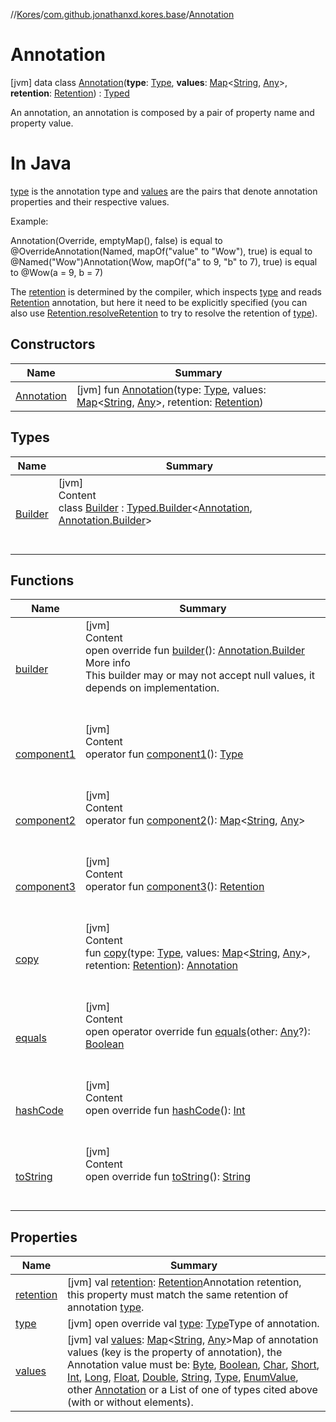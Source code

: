 //[Kores](../../index.md)/[com.github.jonathanxd.kores.base](../index.md)/[Annotation](index.md)



# Annotation  
 [jvm] data class [Annotation](index.md)(**type**: [Type](https://docs.oracle.com/javase/8/docs/api/java/lang/reflect/Type.html), **values**: [Map](https://kotlinlang.org/api/latest/jvm/stdlib/kotlin.collections/-map/index.html)<[String](https://kotlinlang.org/api/latest/jvm/stdlib/kotlin/-string/index.html), [Any](https://kotlinlang.org/api/latest/jvm/stdlib/kotlin/-any/index.html)>, **retention**: [Retention](../-retention/index.md)) : [Typed](../-typed/index.md)

An annotation, an annotation is composed by a pair of property name and property value.



#  In Java  


[type](type.md) is the annotation type and [values](values.md) are the pairs that denote annotation properties and their respective values.



Example:



Annotation(Override, emptyMap(), false) is equal to @OverrideAnnotation(Named, mapOf("value" to "Wow"), true) is equal to @Named("Wow")Annotation(Wow, mapOf("a" to 9, "b" to 7), true) is equal to @Wow(a = 9, b = 7)



The [retention](retention.md) is determined by the compiler, which inspects [type](type.md) and reads [Retention](../-retention/index.md) annotation, but here it need to be explicitly specified (you can also use [Retention.resolveRetention](../-retention/-companion/resolve-retention.md) to try to resolve the retention of [type](type.md)).

   


## Constructors  
  
|  Name|  Summary| 
|---|---|
| <a name="com.github.jonathanxd.kores.base/Annotation/Annotation/#java.lang.reflect.Type#kotlin.collections.Map[kotlin.String,kotlin.Any]#com.github.jonathanxd.kores.base.Retention/PointingToDeclaration/"></a>[Annotation](-annotation.md)| <a name="com.github.jonathanxd.kores.base/Annotation/Annotation/#java.lang.reflect.Type#kotlin.collections.Map[kotlin.String,kotlin.Any]#com.github.jonathanxd.kores.base.Retention/PointingToDeclaration/"></a> [jvm] fun [Annotation](-annotation.md)(type: [Type](https://docs.oracle.com/javase/8/docs/api/java/lang/reflect/Type.html), values: [Map](https://kotlinlang.org/api/latest/jvm/stdlib/kotlin.collections/-map/index.html)<[String](https://kotlinlang.org/api/latest/jvm/stdlib/kotlin/-string/index.html), [Any](https://kotlinlang.org/api/latest/jvm/stdlib/kotlin/-any/index.html)>, retention: [Retention](../-retention/index.md))   <br>


## Types  
  
|  Name|  Summary| 
|---|---|
| <a name="com.github.jonathanxd.kores.base/Annotation.Builder///PointingToDeclaration/"></a>[Builder](-builder/index.md)| <a name="com.github.jonathanxd.kores.base/Annotation.Builder///PointingToDeclaration/"></a>[jvm]  <br>Content  <br>class [Builder](-builder/index.md) : [Typed.Builder](../-typed/-builder/index.md)<[Annotation](index.md), [Annotation.Builder](-builder/index.md)>   <br><br><br>


## Functions  
  
|  Name|  Summary| 
|---|---|
| <a name="com.github.jonathanxd.kores.base/Annotation/builder/#/PointingToDeclaration/"></a>[builder](builder.md)| <a name="com.github.jonathanxd.kores.base/Annotation/builder/#/PointingToDeclaration/"></a>[jvm]  <br>Content  <br>open override fun [builder](builder.md)(): [Annotation.Builder](-builder/index.md)  <br>More info  <br>This builder may or may not accept null values, it depends on implementation.  <br><br><br>
| <a name="com.github.jonathanxd.kores.base/Annotation/component1/#/PointingToDeclaration/"></a>[component1](component1.md)| <a name="com.github.jonathanxd.kores.base/Annotation/component1/#/PointingToDeclaration/"></a>[jvm]  <br>Content  <br>operator fun [component1](component1.md)(): [Type](https://docs.oracle.com/javase/8/docs/api/java/lang/reflect/Type.html)  <br><br><br>
| <a name="com.github.jonathanxd.kores.base/Annotation/component2/#/PointingToDeclaration/"></a>[component2](component2.md)| <a name="com.github.jonathanxd.kores.base/Annotation/component2/#/PointingToDeclaration/"></a>[jvm]  <br>Content  <br>operator fun [component2](component2.md)(): [Map](https://kotlinlang.org/api/latest/jvm/stdlib/kotlin.collections/-map/index.html)<[String](https://kotlinlang.org/api/latest/jvm/stdlib/kotlin/-string/index.html), [Any](https://kotlinlang.org/api/latest/jvm/stdlib/kotlin/-any/index.html)>  <br><br><br>
| <a name="com.github.jonathanxd.kores.base/Annotation/component3/#/PointingToDeclaration/"></a>[component3](component3.md)| <a name="com.github.jonathanxd.kores.base/Annotation/component3/#/PointingToDeclaration/"></a>[jvm]  <br>Content  <br>operator fun [component3](component3.md)(): [Retention](../-retention/index.md)  <br><br><br>
| <a name="com.github.jonathanxd.kores.base/Annotation/copy/#java.lang.reflect.Type#kotlin.collections.Map[kotlin.String,kotlin.Any]#com.github.jonathanxd.kores.base.Retention/PointingToDeclaration/"></a>[copy](copy.md)| <a name="com.github.jonathanxd.kores.base/Annotation/copy/#java.lang.reflect.Type#kotlin.collections.Map[kotlin.String,kotlin.Any]#com.github.jonathanxd.kores.base.Retention/PointingToDeclaration/"></a>[jvm]  <br>Content  <br>fun [copy](copy.md)(type: [Type](https://docs.oracle.com/javase/8/docs/api/java/lang/reflect/Type.html), values: [Map](https://kotlinlang.org/api/latest/jvm/stdlib/kotlin.collections/-map/index.html)<[String](https://kotlinlang.org/api/latest/jvm/stdlib/kotlin/-string/index.html), [Any](https://kotlinlang.org/api/latest/jvm/stdlib/kotlin/-any/index.html)>, retention: [Retention](../-retention/index.md)): [Annotation](index.md)  <br><br><br>
| <a name="kotlin/Any/equals/#kotlin.Any?/PointingToDeclaration/"></a>[equals](../../com.github.jonathanxd.kores.util/-simple-resolver/index.md#%5Bkotlin%2FAny%2Fequals%2F%23kotlin.Any%3F%2FPointingToDeclaration%2F%5D%2FFunctions%2F-1211764316)| <a name="kotlin/Any/equals/#kotlin.Any?/PointingToDeclaration/"></a>[jvm]  <br>Content  <br>open operator override fun [equals](../../com.github.jonathanxd.kores.util/-simple-resolver/index.md#%5Bkotlin%2FAny%2Fequals%2F%23kotlin.Any%3F%2FPointingToDeclaration%2F%5D%2FFunctions%2F-1211764316)(other: [Any](https://kotlinlang.org/api/latest/jvm/stdlib/kotlin/-any/index.html)?): [Boolean](https://kotlinlang.org/api/latest/jvm/stdlib/kotlin/-boolean/index.html)  <br><br><br>
| <a name="kotlin/Any/hashCode/#/PointingToDeclaration/"></a>[hashCode](../../com.github.jonathanxd.kores.util/-simple-resolver/index.md#%5Bkotlin%2FAny%2FhashCode%2F%23%2FPointingToDeclaration%2F%5D%2FFunctions%2F-1211764316)| <a name="kotlin/Any/hashCode/#/PointingToDeclaration/"></a>[jvm]  <br>Content  <br>open override fun [hashCode](../../com.github.jonathanxd.kores.util/-simple-resolver/index.md#%5Bkotlin%2FAny%2FhashCode%2F%23%2FPointingToDeclaration%2F%5D%2FFunctions%2F-1211764316)(): [Int](https://kotlinlang.org/api/latest/jvm/stdlib/kotlin/-int/index.html)  <br><br><br>
| <a name="kotlin/Any/toString/#/PointingToDeclaration/"></a>[toString](../../com.github.jonathanxd.kores.util/-simple-resolver/index.md#%5Bkotlin%2FAny%2FtoString%2F%23%2FPointingToDeclaration%2F%5D%2FFunctions%2F-1211764316)| <a name="kotlin/Any/toString/#/PointingToDeclaration/"></a>[jvm]  <br>Content  <br>open override fun [toString](../../com.github.jonathanxd.kores.util/-simple-resolver/index.md#%5Bkotlin%2FAny%2FtoString%2F%23%2FPointingToDeclaration%2F%5D%2FFunctions%2F-1211764316)(): [String](https://kotlinlang.org/api/latest/jvm/stdlib/kotlin/-string/index.html)  <br><br><br>


## Properties  
  
|  Name|  Summary| 
|---|---|
| <a name="com.github.jonathanxd.kores.base/Annotation/retention/#/PointingToDeclaration/"></a>[retention](retention.md)| <a name="com.github.jonathanxd.kores.base/Annotation/retention/#/PointingToDeclaration/"></a> [jvm] val [retention](retention.md): [Retention](../-retention/index.md)Annotation retention, this property must match the same retention of annotation [type](type.md).   <br>
| <a name="com.github.jonathanxd.kores.base/Annotation/type/#/PointingToDeclaration/"></a>[type](type.md)| <a name="com.github.jonathanxd.kores.base/Annotation/type/#/PointingToDeclaration/"></a> [jvm] open override val [type](type.md): [Type](https://docs.oracle.com/javase/8/docs/api/java/lang/reflect/Type.html)Type of annotation.   <br>
| <a name="com.github.jonathanxd.kores.base/Annotation/values/#/PointingToDeclaration/"></a>[values](values.md)| <a name="com.github.jonathanxd.kores.base/Annotation/values/#/PointingToDeclaration/"></a> [jvm] val [values](values.md): [Map](https://kotlinlang.org/api/latest/jvm/stdlib/kotlin.collections/-map/index.html)<[String](https://kotlinlang.org/api/latest/jvm/stdlib/kotlin/-string/index.html), [Any](https://kotlinlang.org/api/latest/jvm/stdlib/kotlin/-any/index.html)>Map of annotation values (key is the property of annotation), the Annotation value must be: [Byte](https://kotlinlang.org/api/latest/jvm/stdlib/kotlin/-byte/index.html), [Boolean](https://kotlinlang.org/api/latest/jvm/stdlib/kotlin/-boolean/index.html), [Char](https://kotlinlang.org/api/latest/jvm/stdlib/kotlin/-char/index.html), [Short](https://kotlinlang.org/api/latest/jvm/stdlib/kotlin/-short/index.html), [Int](https://kotlinlang.org/api/latest/jvm/stdlib/kotlin/-int/index.html), [Long](https://kotlinlang.org/api/latest/jvm/stdlib/kotlin/-long/index.html), [Float](https://kotlinlang.org/api/latest/jvm/stdlib/kotlin/-float/index.html), [Double](https://kotlinlang.org/api/latest/jvm/stdlib/kotlin/-double/index.html), [String](https://kotlinlang.org/api/latest/jvm/stdlib/kotlin/-string/index.html), [Type](https://docs.oracle.com/javase/8/docs/api/java/lang/reflect/Type.html), [EnumValue](../-enum-value/index.md), other [Annotation](index.md) or a List of one of types cited above (with or without elements).   <br>

